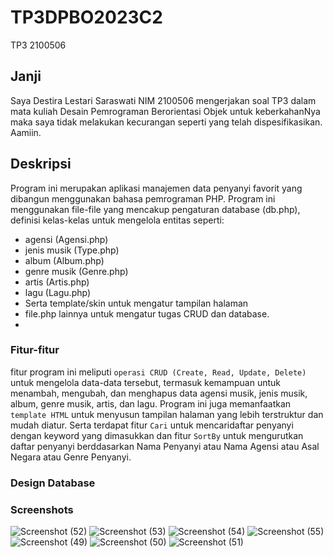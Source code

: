 # TP3DPBO2023C2
TP3 2100506

## Janji
Saya Destira Lestari Saraswati NIM 2100506 mengerjakan soal TP3 dalam mata kuliah Desain Pemrograman Berorientasi Objek untuk keberkahanNya maka saya tidak melakukan kecurangan seperti yang telah dispesifikasikan. Aamiin.

## Deskripsi
Program ini merupakan aplikasi manajemen data penyanyi favorit yang dibangun menggunakan bahasa pemrograman PHP. Program ini menggunakan file-file yang mencakup pengaturan database (db.php), definisi kelas-kelas untuk mengelola entitas seperti:
 - agensi (Agensi.php)
 - jenis musik (Type.php)
 - album (Album.php)
 - genre musik (Genre.php)
 - artis (Artis.php)
 - lagu (Lagu.php)
 - Serta template/skin untuk mengatur tampilan halaman
 - file.php lainnya untuk mengatur tugas CRUD dan database. 
 - 
### Fitur-fitur
fitur program ini meliputi `operasi CRUD (Create, Read, Update, Delete)` untuk mengelola data-data tersebut, termasuk kemampuan untuk menambah, mengubah, dan menghapus data agensi musik, jenis musik, album, genre musik, artis, dan lagu. Program ini juga memanfaatkan `template HTML` untuk menyusun tampilan halaman yang lebih terstruktur dan mudah diatur. Serta terdapat fitur `Cari` untuk mencaridaftar penyanyi dengan keyword yang dimasukkan dan fitur `SortBy` untuk mengurutkan daftar penyanyi berddasarkan Nama Penyanyi atau Nama Agensi atau Asal Negara atau Genre Penyanyi.

### Design Database

### Screenshots

![Screenshot (52)](https://github.com/desttari/TP3DPBO2023C2/assets/100773981/0166918e-b708-4fe1-b63e-d7c66fd53f86)
![Screenshot (53)](https://github.com/desttari/TP3DPBO2023C2/assets/100773981/f6ca0528-237b-4169-b3fd-f1aed052f0bb)
![Screenshot (54)](https://github.com/desttari/TP3DPBO2023C2/assets/100773981/ad1917be-8a58-4c27-abf8-22ebc08ff8aa)
![Screenshot (55)](https://github.com/desttari/TP3DPBO2023C2/assets/100773981/ad8ccf21-8578-40c6-944e-03c066b859d8)
![Screenshot (49)](https://github.com/desttari/TP3DPBO2023C2/assets/100773981/2062b987-27e5-45a4-9659-fd3ec1fcdb14)
![Screenshot (50)](https://github.com/desttari/TP3DPBO2023C2/assets/100773981/be521a93-0c3e-4671-ba4d-f0870b083cdd)
![Screenshot (51)](https://github.com/desttari/TP3DPBO2023C2/assets/100773981/796687b5-051a-4aa9-92de-c6f1a4b198a0)
